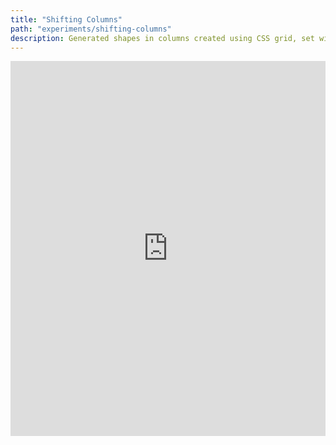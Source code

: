 ```yaml
---
title: "Shifting Columns"
path: "experiments/shifting-columns"
description: Generated shapes in columns created using CSS grid, set with randomly generated colors that intervally shift colors 
---
```


  <iframe height="600px" style="width: 100%" scrolling="no" title="Randomly generated colors striped grid" src="https://codepen.io/coralsea/embed/WNNYqqw?height=363&theme-id=light&default-tab=js,result" frameborder="no" allowtransparency="true" allowfullscreen="true">
  See the Pen <a href='https://codepen.io/coralsea/pen/WNNYqqw'>Randomly generated colors striped grid</a> by Coral
  (<a href='https://codepen.io/coralsea'>@coralsea</a>) on <a href='https://codepen.io'>CodePen</a>.
</iframe>
